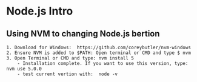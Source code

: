 # Node.js Intro

## Using NVM to changing Node.js bertion
    1. Download for Windows:  https://github.com/coreybutler/nvm-windows
    2. Ensure NVM is added to $PATH: Open terminal or CMD and type $ nvm 
    3. Open Terminal or CMD and type: nvm install 5
        - Installation complete. If you want to use this version, type: nvm use 5.0.0
        - test current vertion with:  node -v